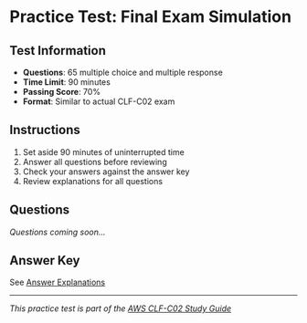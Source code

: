 # Practice Test: Final Exam Simulation

## Test Information
- **Questions**: 65 multiple choice and multiple response
- **Time Limit**: 90 minutes
- **Passing Score**: 70%
- **Format**: Similar to actual CLF-C02 exam

## Instructions
1. Set aside 90 minutes of uninterrupted time
2. Answer all questions before reviewing
3. Check your answers against the answer key
4. Review explanations for all questions

## Questions

*Questions coming soon...*

## Answer Key
See [Answer Explanations](answer-explanations/practice-test-03-answers.md)

---
*This practice test is part of the [AWS CLF-C02 Study Guide](../README.md)*
